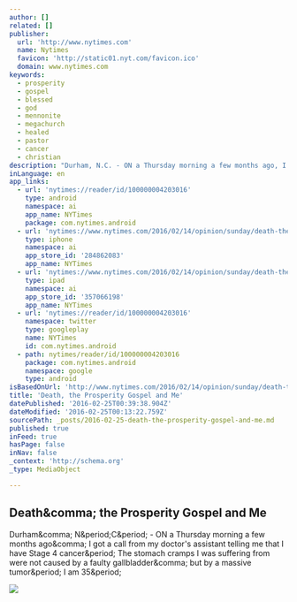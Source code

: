 ```yaml
---
author: []
related: []
publisher:
  url: 'http://www.nytimes.com'
  name: Nytimes
  favicon: 'http://static01.nyt.com/favicon.ico'
  domain: www.nytimes.com
keywords:
  - prosperity
  - gospel
  - blessed
  - god
  - mennonite
  - megachurch
  - healed
  - pastor
  - cancer
  - christian
description: "Durham, N.C. - ON a Thursday morning a few months ago, I got a call from my doctor's assistant telling me that I have Stage 4 cancer. The stomach cramps I was suffering from were not caused by a faulty gallbladder, but by a massive tumor. I am 35."
inLanguage: en
app_links:
  - url: 'nytimes://reader/id/100000004203016'
    type: android
    namespace: ai
    app_name: NYTimes
    package: com.nytimes.android
  - url: 'nytimes://www.nytimes.com/2016/02/14/opinion/sunday/death-the-prosperity-gospel-and-me.html'
    type: iphone
    namespace: ai
    app_store_id: '284862083'
    app_name: NYTimes
  - url: 'nytimes://www.nytimes.com/2016/02/14/opinion/sunday/death-the-prosperity-gospel-and-me.html'
    type: ipad
    namespace: ai
    app_store_id: '357066198'
    app_name: NYTimes
  - url: 'nytimes://reader/id/100000004203016'
    namespace: twitter
    type: googleplay
    name: NYTimes
    id: com.nytimes.android
  - path: nytimes/reader/id/100000004203016
    package: com.nytimes.android
    namespace: google
    type: android
isBasedOnUrl: 'http://www.nytimes.com/2016/02/14/opinion/sunday/death-the-prosperity-gospel-and-me.html'
title: 'Death, the Prosperity Gospel and Me'
datePublished: '2016-02-25T00:39:38.904Z'
dateModified: '2016-02-25T00:13:22.759Z'
sourcePath: _posts/2016-02-25-death-the-prosperity-gospel-and-me.md
published: true
inFeed: true
hasPage: false
inNav: false
_context: 'http://schema.org'
_type: MediaObject

---
```

<article style=""><h1>Death&amp;comma; the Prosperity Gospel and Me</h1><p>Durham&amp;comma; N&amp;period;C&amp;period; - ON a Thursday morning a few months ago&amp;comma; I got a call from my doctor's assistant telling me that I have Stage 4 cancer&amp;period; The stomach cramps I was suffering from were not caused by a faulty gallbladder&amp;comma; but by a massive tumor&amp;period; I am 35&amp;period;</p><img src="http://static01.nyt.com/images/2016/02/14/opinion/sunday/14bowler/14bowler-facebookJumbo.jpg" /></article>
